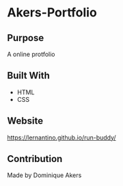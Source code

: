# Akers-Portfolio

## Purpose

A online protfolio

## Built With

- HTML
- CSS

## Website

https://lernantino.github.io/run-buddy/

## Contribution

Made by Dominique Akers
